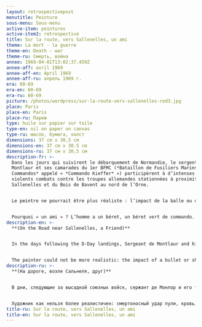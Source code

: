 ```yaml
---
layout: retrospectivepost
menutitle: Peinture
sous-menu: Sous-menu
active-item: peintures
active-item2: retrospective
title: Sur la route, vers Sallenelles, un ami
theme: La mort - la guerre
theme-en: Death - war
theme-ru: Смерть, война
annee: 1969-04-01T13:02:37.459Z
annee-aff: avril 1969
annee-aff-en: April 1969
annee-aff-ru: апрель 1969 г.
era: 60-69
era-en: 60-69
era-ru: 60-69
picture: /photos/wordpress/sur-la-route-vers-sallenelles-red3.jpg
place: Paris
place-en: Paris
place-ru: Париж
type: huile sur papier sur toile
type-en: oil on paper on canvas
type-ru: масло, бумага, холст
dimensions: 37 cm x 30,5 cm
dimensions-en: 37 cm x 30.5 cm
dimensions-ru: 37 см x 30,5 см
description-fr: >-
  Dans les jours qui suivirent le débarquement de Normandie, le sergent de
  Montlaur et ses camarades du 1er BFMC (*Bataillon de Fusiliers Marins
  Commandos* appelé « *Commando Kieffer* ») participèrent à d’intenses et
  violents combats contre les troupes allemandes stationnées à proximité de
  Sallenelles et du Bois de Bavent au nord de l’Orne.


  Le peintre ne pourrait être plus réaliste : l’impact de la balle ou d’un éclat d’obus en plein front, le sang qui a coulé de la blessure mortelle, l’aspect verdâtre, bleu et terreux du visage sont reproduits dans ce tableau dans toute leur horreur.


  Pourquoi « un ami » ? L’homme a un béret, un béret vert de commando. C’est certainement un des camarades commando de Montlaur. Probablement l’un de ceux qui furent tués le 10 ou 11 juin autour d’Amfreville.
description-en: >-
  **(On the Road near Sallenelles, a Friend)** 


  In the days following the D-Day landings, Sergeant de Montlaur and his comrades of the Free-French No. 4 Commando 1st BFMC (*Battaillon de Fusiliers Marins Commando*s also called "*Kieffer Commando*") took part in intense and violent fighting against the German troops stationed near the village of Sallenelles and the Bavent Woods on the North bank of the Orne River in Normandy.


  The painter could not be more realistic: the impact of a bullet or shrapnel in the forehead, the blood that flowed from the mortal wound, the greenish and blue tint of the face of "his friend" are reproduced in this painting in all their horror. Why "a friend"? The man has a green commando beret. He is certainly one of Montlaur's commando comrades. Probably one of those who were killed on June 10 or 11 near Amfreville.
description-ru: >-
  **(На дороге, возле Сальнеля, друг)**


  В дни, следующие за высадкой союзных войск, сержант де Монлор и его товарищи из коммандос № 4 1-го батальона (*Battaillon de Fusiliers Marines Commando*, также именуемые «*Kieffer Commando*») принимали участие в интенсивных боевых действиях и ожесточенных боях с немецкими войсками, расположенными у деревни Салленель и Бавен-Вудс на северном берегу реки Орн.


  Художник как нельзя более реалистичен: смертоносный удар пули, кровь, истекающая из раны, зеленовато-синий оттенок лица его друга воспроизведены на этой картине натуралистично и ужасающе.
title-ru: Sur la route, vers Sallenelles, un ami
title-en: Sur la route, vers Sallenelles, un ami
---
```

